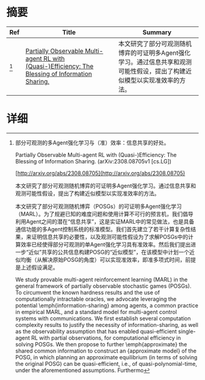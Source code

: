 # 摘要

| Ref | Title | Summary |
| --- | --- | --- |
| [^1] | [Partially Observable Multi-agent RL with (Quasi-)Efficiency: The Blessing of Information Sharing.](http://arxiv.org/abs/2308.08705) | 本文研究了部分可观测随机博弈的可证明多Agent强化学习。通过信息共享和观测可能性假设，提出了构建近似模型以实现准效率的方法。 |

# 详细

[^1]: 部分可观测的多Agent强化学习与（准）效率：信息共享的好处。

    Partially Observable Multi-agent RL with (Quasi-)Efficiency: The Blessing of Information Sharing. (arXiv:2308.08705v1 [cs.LG])

    [http://arxiv.org/abs/2308.08705](http://arxiv.org/abs/2308.08705)

    本文研究了部分可观测随机博弈的可证明多Agent强化学习。通过信息共享和观测可能性假设，提出了构建近似模型以实现准效率的方法。

    

    本文研究了部分可观测随机博弈（POSGs）的可证明多Agent强化学习（MARL）。为了规避已知的难度问题和使用计算不可行的预言机，我们倡导利用Agent之间的潜在“信息共享”，这是实证MARL中的常见做法，也是具备通信功能的多Agent控制系统的标准模型。我们首先建立了若干计算复杂性结果，来证明信息共享的必要性，以及观测可能性假设为了求解POSGs中的计算效率已经使得部分可观测的单Agent强化学习具有准效率。然后我们提出进一步“近似”共享的公共信息构建POSG的“近似模型”，在该模型中计划一个近似均衡（从解决原始POSG的角度）可以实现准效率，即准多项式时间，前提是上述假设满足。

    We study provable multi-agent reinforcement learning (MARL) in the general framework of partially observable stochastic games (POSGs). To circumvent the known hardness results and the use of computationally intractable oracles, we advocate leveraging the potential \emph{information-sharing} among agents, a common practice in empirical MARL, and a standard model for multi-agent control systems with communications. We first establish several computation complexity results to justify the necessity of information-sharing, as well as the observability assumption that has enabled quasi-efficient single-agent RL with partial observations, for computational efficiency in solving POSGs. We then propose to further \emph{approximate} the shared common information to construct an {approximate model} of the POSG, in which planning an approximate equilibrium (in terms of solving the original POSG) can be quasi-efficient, i.e., of quasi-polynomial-time, under the aforementioned assumptions. Furthermo
    

